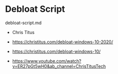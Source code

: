 # Debloat Script

debloat-script.md

*   Chris Titus


*   https://christitus.com/debloat-windows-10-2020/

*   https://christitus.com/debloat-windows-10/

*   https://www.youtube.com/watch?v=ER27pGt5wH0&ab_channel=ChrisTitusTech

